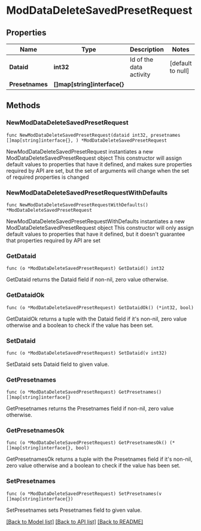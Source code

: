 # ModDataDeleteSavedPresetRequest

## Properties

Name | Type | Description | Notes
------------ | ------------- | ------------- | -------------
**Dataid** | **int32** | Id of the data activity | [default to null]
**Presetnames** | **[]map[string]interface{}** |  | 

## Methods

### NewModDataDeleteSavedPresetRequest

`func NewModDataDeleteSavedPresetRequest(dataid int32, presetnames []map[string]interface{}, ) *ModDataDeleteSavedPresetRequest`

NewModDataDeleteSavedPresetRequest instantiates a new ModDataDeleteSavedPresetRequest object
This constructor will assign default values to properties that have it defined,
and makes sure properties required by API are set, but the set of arguments
will change when the set of required properties is changed

### NewModDataDeleteSavedPresetRequestWithDefaults

`func NewModDataDeleteSavedPresetRequestWithDefaults() *ModDataDeleteSavedPresetRequest`

NewModDataDeleteSavedPresetRequestWithDefaults instantiates a new ModDataDeleteSavedPresetRequest object
This constructor will only assign default values to properties that have it defined,
but it doesn't guarantee that properties required by API are set

### GetDataid

`func (o *ModDataDeleteSavedPresetRequest) GetDataid() int32`

GetDataid returns the Dataid field if non-nil, zero value otherwise.

### GetDataidOk

`func (o *ModDataDeleteSavedPresetRequest) GetDataidOk() (*int32, bool)`

GetDataidOk returns a tuple with the Dataid field if it's non-nil, zero value otherwise
and a boolean to check if the value has been set.

### SetDataid

`func (o *ModDataDeleteSavedPresetRequest) SetDataid(v int32)`

SetDataid sets Dataid field to given value.


### GetPresetnames

`func (o *ModDataDeleteSavedPresetRequest) GetPresetnames() []map[string]interface{}`

GetPresetnames returns the Presetnames field if non-nil, zero value otherwise.

### GetPresetnamesOk

`func (o *ModDataDeleteSavedPresetRequest) GetPresetnamesOk() (*[]map[string]interface{}, bool)`

GetPresetnamesOk returns a tuple with the Presetnames field if it's non-nil, zero value otherwise
and a boolean to check if the value has been set.

### SetPresetnames

`func (o *ModDataDeleteSavedPresetRequest) SetPresetnames(v []map[string]interface{})`

SetPresetnames sets Presetnames field to given value.



[[Back to Model list]](../README.md#documentation-for-models) [[Back to API list]](../README.md#documentation-for-api-endpoints) [[Back to README]](../README.md)


